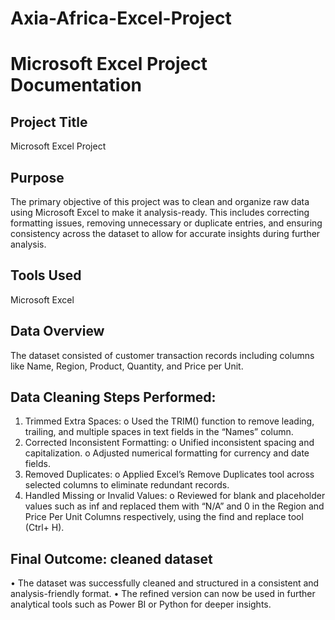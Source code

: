 # Axia-Africa-Excel-Project

# Microsoft Excel Project Documentation

## Project Title
Microsoft Excel Project

## Purpose
The primary objective of this project was to clean and organize raw data using Microsoft Excel to make it analysis-ready. This includes correcting formatting issues, removing unnecessary or duplicate entries, and ensuring consistency across the dataset to allow for accurate insights during further analysis.

## Tools Used
Microsoft Excel

## Data Overview
The dataset consisted of customer transaction records including columns like Name, Region, Product, Quantity, and Price per Unit.
 

## Data Cleaning Steps Performed:
1.	Trimmed Extra Spaces:
o	Used the TRIM() function to remove leading, trailing, and multiple spaces in text fields in the “Names” column.
2.	Corrected Inconsistent Formatting:
o	Unified inconsistent spacing and capitalization.
o	Adjusted numerical formatting for currency and date fields.
3.	Removed Duplicates:
o	Applied Excel’s Remove Duplicates tool across selected columns to eliminate redundant records.
4.	Handled Missing or Invalid Values:
o	Reviewed for blank and placeholder values such as inf and replaced them with “N/A” and 0 in the Region and Price Per Unit Columns respectively, using the find and replace tool (Ctrl+ H).

## Final Outcome: cleaned dataset
•	The dataset was successfully cleaned and structured in a consistent and analysis-friendly format.
•	The refined version can now be used in further analytical tools such as Power BI or Python for deeper insights.

 
